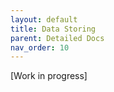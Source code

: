 ```yaml
---
layout: default
title: Data Storing
parent: Detailed Docs
nav_order: 10
---
```



[Work in progress]
